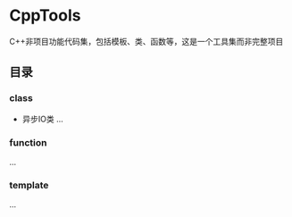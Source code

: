# CppTools
C++非项目功能代码集，包括模板、类、函数等，这是一个工具集而非完整项目

## 目录
### class
+ 异步IO类
...
### function
...
### template
...
